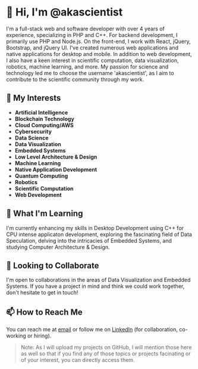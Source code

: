 # 👋 Hi, I'm @akascientist

I'm a full-stack web and software developer with over 4 years of experience, specializing in PHP and C++. For backend development, I primarily use PHP and Node.js. On the front-end, I work with React, jQuery, Bootstrap, and jQuery UI. I've created numerous web applications and native applications for desktop and mobile. In addition to web development, I also have a keen interest in scientific computation, data visualization, robotics, machine learning, and more. My passion for science and technology led me to choose the username 'akascientist', as I aim to contribute to the scientific community through my work.

## 👀 My Interests

- **Artificial Intelligence**
- **Blockchain Technology**
- **Cloud Computing/AWS**
- **Cybersecurity**
- **Data Science**
- **Data Visualization**
- **Embedded Systems**
- **Low Level Architecture & Design**
- **Machine Learning**
- **Native Application Development**
- **Quantum Computing**
- **Robotics**
- **Scientific Computation**
- **Web Development**

## 🌱 What I'm Learning

I'm currently enhancing my skills in Desktop Development using C++ for CPU intense applicaton development, exploring the fascinating field of Data Speculation, delving into the intricacies of Embedded Systems, and studying Computer Architecture & Design.

## 💞️ Looking to Collaborate

I'm open to collaborations in the areas of Data Visualization and Embedded Systems. If you have a project in mind and think we could work together, don't hesitate to get in touch!

## 📫 How to Reach Me

You can reach me at [email](akajaymishra@outlook.com) or follow me on [LinkedIn](https://linkedin.com) (for collaboration, co-working or hiring).

> Note: As I will upload my projects on GitHub, I will mention those here as well so that if you find any of those topics or projects facinating or of your interest, you can directly access them.
